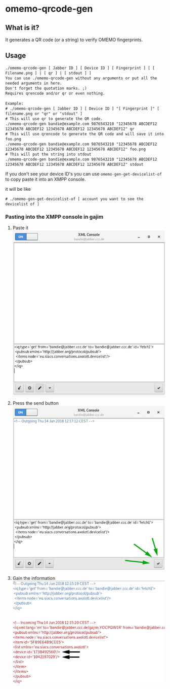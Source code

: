 # omemo-qrcode-gen

## What is it?
It generates a QR code (or a string) to verify OMEMO fingerprints.

## Usage

```console
./omemo-qrcode-gen [ Jabber ID ] [ Device ID ] [ Fingerprint ] [ [ Filename.png ] | [ qr ] | [ stdout ] ]
You can use ./omemo-qrcode-gen without any arguments or put all the needed arguments in here.
Don't forget the quotation marks. ;)
Requires qrencode and/or qr or even nothing.

Example:
# ./omemo-qrcode-gen [ Jabber ID ] [ Device ID ] "[ Fingerprint ]" [ filename.png or "qr" or "stdout" ] 
# This will use qr to generate the QR code.
./omemo-qrcode-gen bandie@example.com 9876543210 "12345678 ABCDEF12 12345678 ABCDEF12 12345678 ABCDEF12 12345678 ABCDEF12" qr
# This will use qrencode to generate the QR code and will save it into foo.png
./omemo-qrcode-gen bandie@example.com 9876543210 "12345678 ABCDEF12 12345678 ABCDEF12 12345678 ABCDEF12 12345678 ABCDEF12" foo.png
# This will put the string into stdout
./omemo-qrcode-gen bandie@example.com 9876543210 "12345678 ABCDEF12 12345678 ABCDEF12 12345678 ABCDEF12 12345678 ABCDEF12" stdout
```

If you don't see your device ID's you can use `omemo-gen-get-devicelist-of` to copy paste it into an XMPP console.

it will be like

```console
# ./omemo-gen-get-devicelist-of [ account you want to see the devicelist of ]
```

### Pasting into the XMPP console in gajim

1. Paste it
![Pasted request](/img/1.png)

2. Press the send button
![The send button](/img/2.png)

3. Gain the information
![The information you want to have](/img/3.png)
